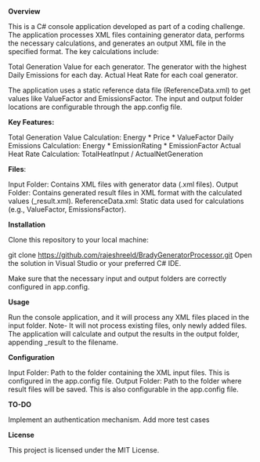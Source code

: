 **Overview**

This is a C# console application developed as part of a coding challenge. The application processes XML files containing generator data, performs the necessary calculations, and generates an output XML file in the specified format. The key calculations include:

Total Generation Value for each generator.
The generator with the highest Daily Emissions for each day.
Actual Heat Rate for each coal generator.

The application uses a static reference data file (ReferenceData.xml) to get values like ValueFactor and EmissionsFactor. The input and output folder locations are configurable through the app.config file.

**Key Features:**

Total Generation Value Calculation: Energy * Price * ValueFactor
Daily Emissions Calculation: Energy * EmissionRating * EmissionFactor
Actual Heat Rate Calculation: TotalHeatInput / ActualNetGeneration

**Files**:

Input Folder: Contains XML files with generator data (.xml files).
Output Folder: Contains generated result files in XML format with the calculated values (_result.xml).
ReferenceData.xml: Static data used for calculations (e.g., ValueFactor, EmissionsFactor).

**Installation**

Clone this repository to your local machine:

git clone https://github.com/rajeshreeld/BradyGeneratorProcessor.git
Open the solution in Visual Studio or your preferred C# IDE.

Make sure that the necessary input and output folders are correctly configured in app.config.

**Usage**

Run the console application, and it will process any XML files placed in the input folder.
Note- It will not process existing files, only newly added files.
The application will calculate and output the results in the output folder, appending _result to the filename.

**Configuration**

Input Folder: Path to the folder containing the XML input files. This is configured in the app.config file.
Output Folder: Path to the folder where result files will be saved. This is also configurable in the app.config file.

**TO-DO**

Implement an authentication mechanism.
Add more test cases

**License**

This project is licensed under the MIT License.
